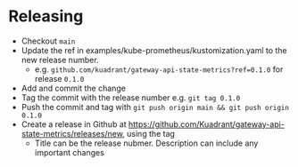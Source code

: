 # Releasing

- Checkout `main`
- Update the ref in examples/kube-prometheus/kustomization.yaml to the new release number.
  - e.g. `github.com/kuadrant/gateway-api-state-metrics?ref=0.1.0` for release `0.1.0`
- Add and commit the change
- Tag the commit with the release number e.g. `git tag 0.1.0`
- Push the commit and tag with `git push origin main && git push origin 0.1.0`
- Create a release in Github at https://github.com/Kuadrant/gateway-api-state-metrics/releases/new, using the tag
  - Title can be the release nubmer. Description can include any important changes